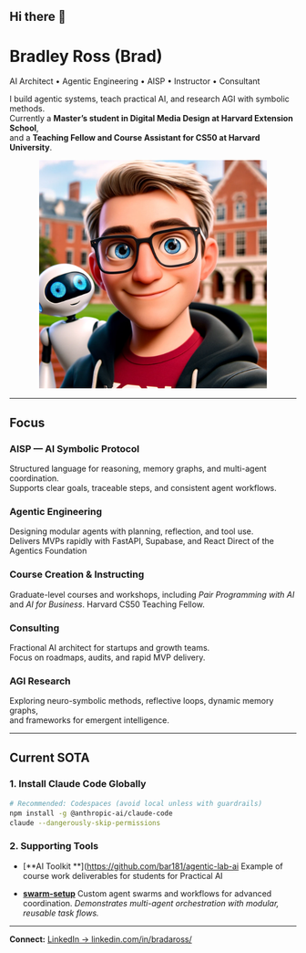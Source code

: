 ## Hi there 👋

# Bradley Ross (Brad)  
AI Architect • Agentic Engineering • AISP • Instructor • Consultant  

I build agentic systems, teach practical AI, and research AGI with symbolic methods.  
Currently a **Master’s student in Digital Media Design at Harvard Extension School**,  
and a **Teaching Fellow and Course Assistant for CS50 at Harvard University**.  

<p align="center">
  <img src="https://raw.githubusercontent.com/bar181/bar181/main/brad_pixar.webp" 
       alt="Bradley Ross" width="400">
</p>

---

## Focus

### AISP — AI Symbolic Protocol  
Structured language for reasoning, memory graphs, and multi-agent coordination.  
Supports clear goals, traceable steps, and consistent agent workflows.

### Agentic Engineering  
Designing modular agents with planning, reflection, and tool use.  
Delivers MVPs rapidly with FastAPI, Supabase, and React
Direct of the Agentics Foundation

### Course Creation & Instructing  
Graduate-level courses and workshops, including *Pair Programming with AI*  
and *AI for Business*. Harvard CS50 Teaching Fellow.

### Consulting  
Fractional AI architect for startups and growth teams.  
Focus on roadmaps, audits, and rapid MVP delivery.

### AGI Research  
Exploring neuro-symbolic methods, reflective loops, dynamic memory graphs,  
and frameworks for emergent intelligence.

---

## Current SOTA

### 1. Install Claude Code Globally
```bash
# Recommended: Codespaces (avoid local unless with guardrails)
npm install -g @anthropic-ai/claude-code
claude --dangerously-skip-permissions
````

### 2. Supporting Tools

* [**AI Toolkit **](https://github.com/bar181/agentic-lab-ai
  Example of course work deliverables for students for Practical AI 

* [**swarm-setup**](https://github.com/bar181/swarm-setup)
  Custom agent swarms and workflows for advanced coordination.
  *Demonstrates multi-agent orchestration with modular, reusable task flows.*


---

**Connect:** [LinkedIn → linkedin.com/in/bradaross/](https://www.linkedin.com/in/bradaross/)
